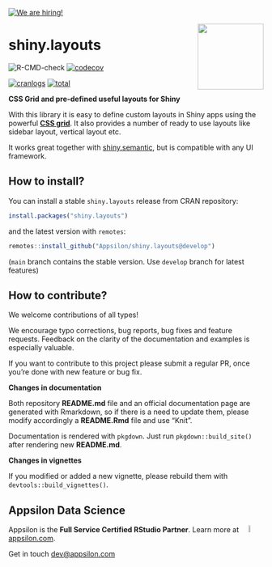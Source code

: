 <a href = "https://appsilon.com/careers/" target="_blank"><img src="http://d2v95fjda94ghc.cloudfront.net/hiring.png" alt="We are hiring!"/></a>

<img src="man/figures/hexsticker.png" align="right" alt="" width="130" />

# shiny.layouts

<!-- badges: start -->

![R-CMD-check](https://github.com/Appsilon/shiny.layouts/workflows/R-CMD-check/badge.svg)
[![codecov](https://codecov.io/gh/Appsilon/shiny.layouts/branch/master/graph/badge.svg)](https://codecov.io/gh/Appsilon/shiny.layouts)

[![cranlogs](https://cranlogs.r-pkg.org/badges/shiny.layouts)](https://CRAN.R-project.org/package=shiny.layouts)
[![total](https://cranlogs.r-pkg.org/badges/grand-total/shiny.layouts)](https://CRAN.R-project.org/package=shiny.layouts)
<!-- badges: end -->

**CSS Grid and pre-defined useful layouts for Shiny**

With this library it is easy to define custom layouts in Shiny apps using the powerful
**[CSS grid](https://css-tricks.com/snippets/css/complete-guide-grid/)**.
It also provides a number of ready to use layouts like sidebar layout, vertical layout etc.

It works great together with [shiny.semantic](https://github.com/Appsilon/shiny.semantic), but is compatible with any UI framework.

## How to install?

You can install a stable `shiny.layouts` release from CRAN repository:

``` r
install.packages("shiny.layouts")
```

and the latest version with `remotes`:

``` r
remotes::install_github("Appsilon/shiny.layouts@develop")
```

(`main` branch contains the stable version. Use `develop` branch for
latest features)


## How to contribute?

We welcome contributions of all types\!

We encourage typo corrections, bug reports, bug fixes and feature
requests. Feedback on the clarity of the documentation and examples is
especially valuable.

If you want to contribute to this project please submit a regular PR,
once you’re done with new feature or bug fix.<br>

**Changes in documentation**

Both repository **README.md** file and an official documentation page
are generated with Rmarkdown, so if there is a need to update them,
please modify accordingly a **README.Rmd** file and use “Knit”.

Documentation is rendered with `pkgdown`. Just run
`pkgdown::build_site()` after rendering new **README.md**.

**Changes in vignettes**

If you modified or added a new vignette, please rebuild them with
`devtools::build_vignettes()`.

## Appsilon Data Science

<img src="https://avatars0.githubusercontent.com/u/6096772" align="right" alt="" width="6%" />

Appsilon is the **Full Service Certified RStudio Partner**. Learn more
at [appsilon.com](https://appsilon.com).

Get in touch [dev@appsilon.com](dev@appsilon.com)
